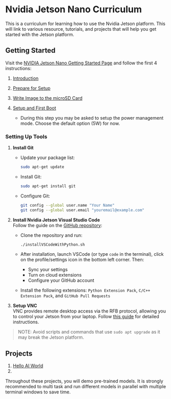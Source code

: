 # Nvidia Jetson Nano Curriculum

This is a curriculum for learning how to use the Nvidia Jetson platform. This will link to various resource, tutorials, and projects that will help you get started with the Jetson platform.

## Getting Started

Visit the [NVIDIA Jetson Nano Getting Started Page](https://developer.nvidia.com/embedded/learn/get-started-jetson-nano-devkit) and follow the first 4 instructions:

1. [Introduction](https://developer.nvidia.com/embedded/learn/get-started-jetson-nano-devkit#intro)
2. [Prepare for Setup](https://developer.nvidia.com/embedded/learn/get-started-jetson-nano-devkit#prepare)
3. [Write Image to the microSD Card](https://developer.nvidia.com/embedded/learn/get-started-jetson-nano-devkit#write)
4. [Setup and First Boot](https://developer.nvidia.com/embedded/learn/get-started-jetson-nano-devkit#setup)

    - During this step you may be asked to setup the power management mode. Choose the default option (5W) for now.

### Setting Up Tools

1. **Install Git**  
   - Update your package list:

     ```bash
     sudo apt-get update
     ```

   - Install Git:

     ```bash
     sudo apt-get install git
     ```

   - Configure Git:

     ```bash
     git config --global user.name "Your Name"
     git config --global user.email "youremail@example.com"
     ```

2. **Install Nvidia Jetson Visual Studio Code**  
   Follow the guide on the [GitHub repository](https://github.com/JetsonHacksNano/installVSCode):
   - Clone the repository and run:

     ```bash
     ./installVSCodeWithPython.sh
     ```

   - After installation, launch VSCode (or type `code` in the terminal), click on the profile/settings icon in the bottom left corner. Then:
     - Sync your settings
     - Turn on cloud extensions
     - Configure your GitHub account
   - Install the following extensions: `Python Extension Pack`, `C/C++ Extension Pack`, and `GitHub Pull Requests`

3. **Setup VNC**  
   VNC provides remote desktop access via the RFB protocol, allowing you to control your Jetson from your laptop. Follow [this guide](https://developer.nvidia.com/embedded/learn/tutorials/vnc-setup) for detailed instructions.

> NOTE: Avoid scripts and commands that use `sudo apt upgrade` as it may break the Jetson platform.

## Projects

1. [Hello AI World](./Hello_AI_World/README.md)
2. []()

Throughout these projects, you will demo pre-trained models. It is strongly recommended to multi task and run different models in parallel with multiple terminal windows to save time.
